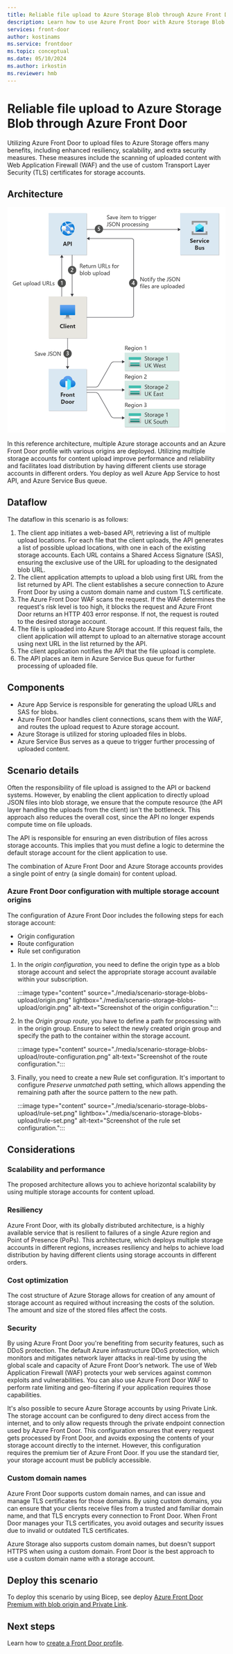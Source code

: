 ```yaml
---
title: Reliable file upload to Azure Storage Blob through Azure Front Door
description: Learn how to use Azure Front Door with Azure Storage Blob for the upload of mission critical content to enable a secure, reliable, and scalable architecture.
services: front-door
author: kostinams
ms.service: frontdoor
ms.topic: conceptual
ms.date: 05/10/2024
ms.author: irkostin
ms.reviewer: hmb
---
```


# Reliable file upload to Azure Storage Blob through Azure Front Door

Utilizing Azure Front Door to upload files to Azure Storage offers many benefits, including enhanced resiliency, scalability, and extra security measures. These measures include the scanning of uploaded content with Web Application Firewall (WAF) and the use of custom Transport Layer Security (TLS) certificates for storage accounts.

## Architecture

![Architecture diagram showing traffic flowing through Front Door to the storage accounts when uploading blobs.](media/scenario-storage-blobs-upload/upload-blob-front-door-architecture-highres.png)

In this reference architecture, multiple Azure storage accounts and an Azure Front Door profile with various origins are deployed. Utilizing multiple storage accounts for content upload improve performance and reliability and facilitates load distribution by having different clients use storage accounts in different orders. You deploy as well Azure App Service to host API, and Azure Service Bus queue.

## Dataflow

The dataflow in this scenario is as follows:

1. The client app initiates a web-based API, retrieving a list of multiple upload locations. For each file that the client uploads, the API generates a list of possible upload locations, with one in each of the existing storage accounts. Each URL contains a Shared Access Signature (SAS), ensuring the exclusive use of the URL for uploading to the designated blob URL.
2. The client application attempts to upload a blob using first URL from the list returned by API. The client establishes a secure connection to Azure Front Door by using a custom domain name and custom TLS certificate. 
3. The Azure Front Door WAF scans the request. If the WAF determines the request's risk level is too high, it blocks the request and Azure Front Door returns an HTTP 403 error response. If not, the request is routed to the desired storage account.
4. The file is uploaded into Azure Storage account. If this request fails, the client application will attempt to upload to an alternative storage account using next URL in the list returned by the API.
5. The client application notifies the API that the file upload is complete.
6. The API places an item in Azure Service Bus queue for further processing of uploaded file.

## Components

- Azure App Service is responsible for generating the upload URLs and SAS for blobs.
- Azure Front Door handles client connections, scans them with the WAF, and routes the upload request to Azure storage account.
- Azure Storage is utilized for storing uploaded files in blobs.
- Azure Service Bus serves as a queue to trigger further processing of uploaded content.

## Scenario details

Often the responsibility of file upload is assigned to the API or backend systems. However, by enabling the client application to directly upload JSON files into blob storage, we ensure that the compute resource (the API layer handling the uploads from the client) isn't the bottleneck. This approach also reduces the overall cost, since the API no longer expends compute time on file uploads.

The API is responsible for ensuring an even distribution of files across storage accounts. This implies that you must define a logic to determine the default storage account for the client application to use.

The combination of Azure Front Door and Azure Storage accounts provides a single point of entry (a single domain) for content upload.

### Azure Front Door configuration with multiple storage account origins

The configuration of Azure Front Door includes the following steps for each storage account:

- Origin configuration
- Route configuration
- Rule set configuration

1. In the *origin configuration*, you need to define the origin type as a blob storage account and select the appropriate storage account available within your subscription.

    :::image type="content" source="./media/scenario-storage-blobs-upload/origin.png" lightbox="./media/scenario-storage-blobs-upload/origin.png" alt-text="Screenshot of the origin configuration.":::

1. In the *Origin group route*, you have to define a path for processing with in the origin group. Ensure to select the newly created origin group and specify the path to the container within the storage account.

    :::image type="content" source="./media/scenario-storage-blobs-upload/route-configuration.png" alt-text="Screenshot of the route configuration.":::

1. Finally, you need to create a new Rule set configuration. It's important to configure *Preserve unmatched path* setting, which allows appending the remaining path after the source pattern to the new path.

    :::image type="content" source="./media/scenario-storage-blobs-upload/rule-set.png" lightbox="./media/scenario-storage-blobs-upload/rule-set.png" alt-text="Screenshot of the rule set configuration.":::

## Considerations

### Scalability and performance

The proposed architecture allows you to achieve horizontal scalability by using multiple storage accounts for content upload.

### Resiliency

Azure Front Door, with its globally distributed architecture, is a highly available service that is resilient to failures of a single Azure region and Point of Presence (PoPs).
This architecture, which deploys multiple storage accounts in different regions, increases resiliency and helps to achieve load distribution by having different clients using storage accounts in different orders.

### Cost optimization

The cost structure of Azure Storage allows for creation of any amount of storage account as required without increasing the costs of the solution. The amount and size of the stored files affect the costs.

### Security

By using Azure Front Door you're benefiting from security features, such as DDoS protection. The default Azure infrastructure DDoS protection, which monitors and mitigates network layer attacks in real-time by using the global scale and capacity of Azure Front Door’s network. The use of Web Application Firewall (WAF) protects your web services against common exploits and vulnerabilities. You can also use Azure Front Door WAF to perform rate limiting and geo-filtering if your application requires those capabilities.

It's also possible to secure Azure Storage accounts by using Private Link. The storage account can be configured to deny direct access from the internet, and to only allow requests through the private endpoint connection used by Azure Front Door. This configuration ensures that every request gets processed by Front Door, and avoids exposing the contents of your storage account directly to the internet. However, this configuration requires the premium tier of Azure Front Door. If you use the standard tier, your storage account must be publicly accessible.

### Custom domain names

Azure Front Door supports custom domain names, and can issue and manage TLS certificates for those domains. By using custom domains, you can ensure that your clients receive files from a trusted and familiar domain name, and that TLS encrypts every connection to Front Door. When Front Door manages your TLS certificates, you avoid outages and security issues due to invalid or outdated TLS certificates.

Azure Storage also supports custom domain names, but doesn't support HTTPS when using a custom domain. Front Door is the best approach to use a custom domain name with a storage account.

## Deploy this scenario

To deploy this scenario by using Bicep, see deploy [Azure Front Door Premium with blob origin and Private Link](/samples/azure/azure-quickstart-templates/front-door-standard-premium-storage-blobs-upload/).

## Next steps

Learn how to [create a Front Door profile](create-front-door-portal.md).
